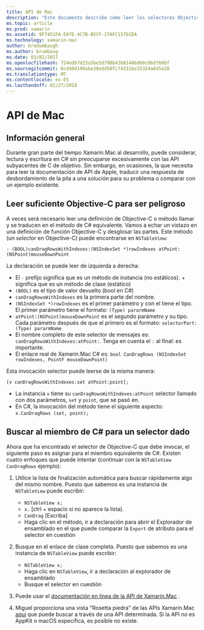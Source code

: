 ```yaml
---
title: API de Mac
description: "Este documento describe cómo leer los selectores Objective-C y cómo encontrar sus métodos de C# correspondientes."
ms.topic: article
ms.prod: xamarin
ms.assetid: 9F7451FA-E07E-4C7B-B5CF-27AFC157ECDA
ms.technology: xamarin-mac
author: bradumbaugh
ms.author: brumbaug
ms.date: 03/02/2017
ms.openlocfilehash: 724edb7d23a5be5d790b43b81486d60c06df60bf
ms.sourcegitcommit: 6cd40d190abe38edd50fc74331be15324a845a28
ms.translationtype: MT
ms.contentlocale: es-ES
ms.lasthandoff: 02/27/2018
---
```

# <a name="mac-apis"></a>API de Mac

## <a name="overview"></a>Información general

Durante gran parte del tiempo Xamarin.Mac al desarrollo, puede considerar, lectura y escritura en C# sin preocuparse excesivamente con las API subyacentes de C de objetivo. Sin embargo, en ocasiones, la que necesita para leer la documentación de API de Apple, traducir una respuesta de desbordamiento de la pila a una solución para su problema o comparar con un ejemplo existente.

## <a name="reading-enough-objective-c-to-be-dangerous"></a>Leer suficiente Objective-C para ser peligroso

A veces será necesario leer una definición de Objective-C o método llamar y se traducen en el método de C# equivalente. Vamos a echar un vistazo en una definición de función Objective-C y desglosar las partes. Este método (un *selector* en Objective-C) puede encontrarse en `NSTableView`:

```objc
- (BOOL)canDragRowsWithIndexes:(NSIndexSet *)rowIndexes atPoint:(NSPoint)mouseDownPoint
```

La declaración se puede leer de izquierda a derecha:

- El `-` prefijo significa que es un método de instancia (no estáticos). + significa que es un método de clase (estático)
- `(BOOL)` es el tipo de valor devuelto (bool en C#)
- `canDragRowsWithIndexes` es la primera parte del nombre.
- `(NSIndexSet *)rowIndexes` es el primer parámetro y con el tiene el tipo. El primer parámetro tiene el formato: `(Type) pararmName`
- `atPoint:(NSPoint)mouseDownPoint` es el segundo parámetro y su tipo. Cada parámetro después de que el primero es el formato: `selectorPart:(Type) pararmName`
- El nombre completo de este selector de mensajes es: `canDragRowsWithIndexes:atPoint:`. Tenga en cuenta el `:` al final: es importante.
- El enlace real de Xamarin.Mac C# es: `bool CanDragRows (NSIndexSet rowIndexes, PointF mouseDownPoint)`

Esta invocación selector puede leerse de la misma manera:

```objc
[v canDragRowsWithIndexes:set atPoint:point];
```

- La instancia `v` tiene su `canDragRowsWithIndexes:atPoint` selector llamado con dos parámetros, `set` y `point`, que se pasó en.
- En C#, la invocación del método tiene el siguiente aspecto: `x.CanDragRows (set, point);`

<a name="finding_selector" />

## <a name="finding-the-c-member-for-a-given-selector"></a>Buscar al miembro de C# para un selector dado

Ahora que ha encontrado el selector de Objective-C que debe invocar, el siguiente paso es asignar para el miembro equivalente de C#. Existen cuatro enfoques que puede intentar (continuar con la `NSTableView CanDragRows` ejemplo):

1. Utilice la lista de finalización automática para buscar rápidamente algo del mismo nombre. Puesto que sabemos es una instancia de `NSTableView` puede escribir:

    - `NSTableView x;`
    - `x.` [ctrl + espacio si no aparece la lista).
    - `CanDrag` [Escriba]
    - Haga clic en el método, ir a declaración para abrir el Explorador de ensamblado en el que puede comparar la `Export` de atributo para el selector en cuestión

2. Busque en el enlace de clase completa. Puesto que sabemos es una instancia de `NSTableView` puede escribir:

    - `NSTableView x;`
    - Haga clic en `NSTableView`, ir a declaración al explorador de ensamblado
    - Busque el selector en cuestión

3. Puede usar el [documentación en línea de la API de Xamarin.Mac](https://developer.xamarin.com/api/root/monomac-lib/) .

4. Miguel proporciona una vista "Rosetta piedra" de las APIs Xamarin.Mac [aquí](http://tirania.org/tmp/rosetta.html) que puede buscar a través de una API determinada. Si la API no es AppKit o macOS específica, es posible no existe.

<!--
Note: In some cases, the assembly browser can hit a bug where it will open but not jump to the right definition. Keep that tab open, switch back to your source code and try again.
Note: The assembly browser tricks currently only works with Xamarin.Mac Classic. This will be fixed in a future version.
-->
